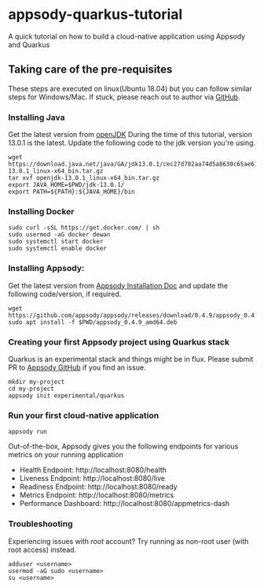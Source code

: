 # appsody-quarkus-tutorial
A quick tutorial on how to build a cloud-native application using Appsody and Quarkus 

## Taking care of the pre-requisites

These steps are executed on linux(Ubuntu 18.04) but you can follow similar steps for Windows/Mac. If stuck, please reach out to author via [GitHub](https://github.com/dewan-ahmed).

### Installing Java

Get the latest version from [openJDK](https://jdk.java.net)
During the time of this tutorial, version 13.0.1 is the latest. Update the following code to the jdk version you're using.

```
wget https://download.java.net/java/GA/jdk13.0.1/cec27d702aa74d5a8630c65ae61e4305/9/GPL/openjdk-13.0.1_linux-x64_bin.tar.gz
tar xvf openjdk-13.0.1_linux-x64_bin.tar.gz
export JAVA_HOME=$PWD/jdk-13.0.1/
export PATH=${PATH}:${JAVA_HOME}/bin
```

### Installing Docker

```
sudo curl -sSL https://get.docker.com/ | sh
sudo usermod -aG docker dewan
sudo systemctl start docker
sudo systemctl enable docker
```

### Installing Appsody:

Get the latest version from [Appsody Installation Doc](https://appsody.dev/docs/getting-started/installation/) and update the following code/version, if required.
```
wget https://github.com/appsody/appsody/releases/download/0.4.9/appsody_0.4.9_amd64.deb
sudo apt install -f $PWD/appsody_0.4.9_amd64.deb
```
### Creating your first Appsody project using Quarkus stack

Quarkus is an experimental stack and things might be in flux. Please submit PR to [Appsody GitHub](https://github.com/appsody) if you find an issue.  
```
mkdir my-project
cd my-project
appsody init experimental/quarkus
```

### Run your first cloud-native application

```
appsody run
```

Out-of-the-box, Appsody gives you the following endpoints for various metrics on your running application

- Health Endpoint: http://localhost:8080/health
- Liveness Endpoint: http://localhost:8080/live
- Readiness Endpoint: http://localhost:8080/ready
- Metrics Endpoint: http://localhost:8080/metrics
- Performance Dashboard: http://localhost:8080/appmetrics-dash




### Troubleshooting

Experiencing issues with *root* account? Try running as non-root user (with root access) instead.

```
adduser <username>
usermod -aG sudo <username>
su <username>
```
